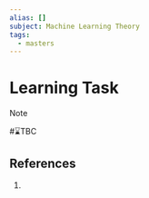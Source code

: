 ```yaml
---
alias: []
subject: Machine Learning Theory
tags:
  - masters
---
```

# Learning Task

>[!note]
> #⌛TBC 

## References
1. 